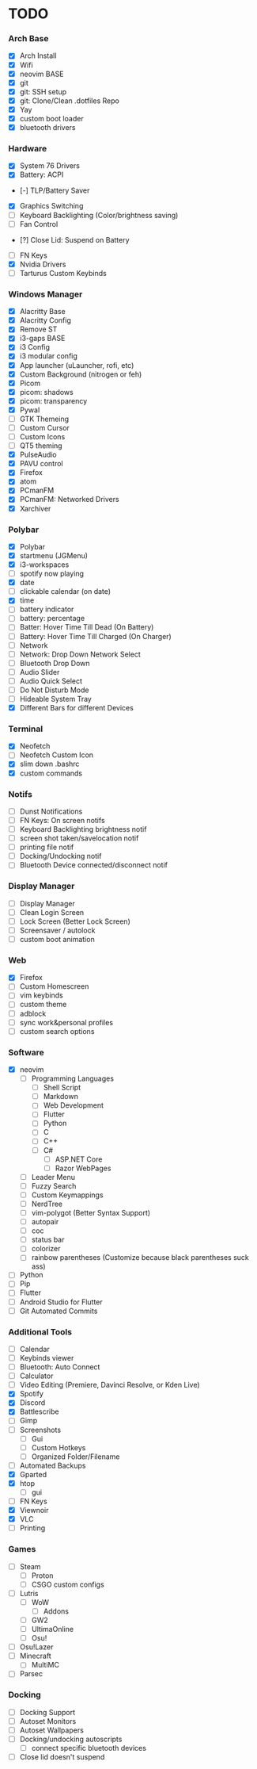 # TODO

### Arch Base
- [x] Arch Install
- [x] Wifi
- [x] neovim BASE
- [x] git
- [x] git: SSH setup
- [x] git: Clone/Clean .dotfiles Repo
- [x] Yay
- [x] custom boot loader
- [x] bluetooth drivers
### Hardware
- [x] System 76 Drivers
- [x] Battery: ACPI
- [-] TLP/Battery Saver
- [x] Graphics Switching
- [ ] Keyboard Backlighting (Color/brightness saving)
- [ ] Fan Control
- [?] Close Lid: Suspend on Battery
- [ ] FN Keys
- [x] Nvidia Drivers
- [ ] Tarturus Custom Keybinds
### Windows Manager
- [x] Alacritty Base
- [x] Alacritty Config
- [x] Remove ST
- [x] i3-gaps BASE
- [x] i3 Config
- [x] i3 modular config
- [x] App launcher (uLauncher, rofi, etc)
- [x] Custom Background (nitrogen or feh)
- [x] Picom
- [x] picom: shadows
- [x] picom: transparency
- [x] Pywal
- [ ] GTK Themeing
- [ ] Custom Cursor
- [ ] Custom Icons
- [ ] QT5 theming
- [x] PulseAudio
- [x] PAVU control
- [x] Firefox
- [x] atom
- [x] PCmanFM
- [x] PCmanFM: Networked Drivers
- [x] Xarchiver
### Polybar
- [x] Polybar
- [x] startmenu (JGMenu)
- [x] i3-workspaces
- [ ] spotify now playing
- [x] date
- [ ] clickable calendar (on date)
- [x] time
- [ ] battery indicator
- [ ] battery: percentage
- [ ] Batter: Hover Time Till Dead (On Battery)
- [ ] Battery: Hover Time Till Charged (On Charger)
- [ ] Network
- [ ] Network: Drop Down Network Select
- [ ] Bluetooth Drop Down
- [ ] Audio Slider
- [ ] Audio Quick Select
- [ ] Do Not Disturb Mode
- [ ] Hideable System Tray
- [x] Different Bars for different Devices
### Terminal
- [x] Neofetch
- [ ] Neofetch Custom Icon
- [x] slim down .bashrc
- [x] custom commands
### Notifs
- [ ] Dunst Notifications
- [ ] FN Keys: On screen notifs
- [ ] Keyboard Backlighting brightness notif
- [ ] screen shot taken/savelocation notif
- [ ] printing file notif
- [ ] Docking/Undocking notif
- [ ] Bluetooth Device connected/disconnect notif
### Display Manager
- [ ] Display Manager
- [ ] Clean Login Screen
- [ ] Lock Screen (Better Lock Screen)
- [ ] Screensaver / autolock
- [ ] custom boot animation
### Web
- [x] Firefox
- [ ] Custom Homescreen
- [ ] vim keybinds
- [ ] custom theme
- [ ] adblock
- [ ] sync work&personal profiles
- [ ] custom search options
### Software
- [x] neovim
	- [ ] Programming Languages
		- [ ] Shell Script
		- [ ] Markdown
		- [ ] Web Development
		- [ ] Flutter
		- [ ] Python
		- [ ] C
		- [ ] C++
		- [ ] C#
			- [ ] ASP.NET Core
			- [ ] Razor WebPages
	- [ ] Leader Menu
	- [ ] Fuzzy Search
	- [ ] Custom Keymappings
	- [ ] NerdTree
	- [ ] vim-polygot (Better Syntax Support)
	- [ ] autopair
	- [ ] coc
	- [ ] status bar
	- [ ] colorizer
	- [ ] rainbow parentheses (Customize because black parentheses suck ass)
- [ ] Python
- [ ] Pip
- [ ] Flutter
- [ ] Android Studio for Flutter
- [ ] Git Automated Commits
### Additional Tools
- [ ] Calendar
- [ ] Keybinds viewer
- [ ] Bluetooth: Auto Connect
- [ ] Calculator
- [ ] Video Editing (Premiere, Davinci Resolve, or Kden Live)
- [x] Spotify
- [x] Discord
- [x] Battlescribe
- [ ] Gimp
- [ ] Screenshots
	- [ ] Gui
	- [ ] Custom Hotkeys
	- [ ] Organized Folder/Filename
- [ ] Automated Backups
- [x] Gparted
- [x] htop
	- [ ] gui
- [ ] FN Keys
- [x] Viewnoir
- [x] VLC
- [ ] Printing
### Games
- [ ] Steam
	- [ ] Proton
	- [ ] CSGO custom configs
- [ ] Lutris
	- [ ] WoW
		- [ ] Addons
	- [ ] GW2
	- [ ] UltimaOnline
	- [ ] Osu!
- [ ] Osu!Lazer
- [ ] Minecraft
	- [ ] MultiMC
- [ ] Parsec
### Docking
- [ ] Docking Support
- [ ] Autoset Monitors
- [ ] Autoset Wallpapers
- [ ] Docking/undocking autoscripts
	- [ ] connect specific bluetooth devices
- [ ] Close lid doesn't suspend
